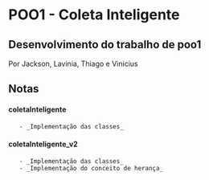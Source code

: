 # POO1 - Coleta Inteligente
## Desenvolvimento do trabalho de poo1

Por Jackson, Lavinia, Thiago e Vinicius

## Notas


#### **coletaInteligente**
       - _Implementação das classes_


#### **coletaInteligente_v2**
       - _Implementação das classes_
       - _Implementação do conceito de herança_

